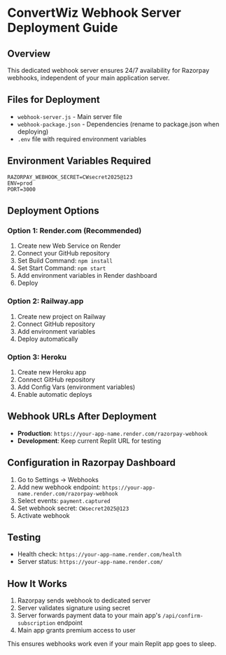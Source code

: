 # ConvertWiz Webhook Server Deployment Guide

## Overview
This dedicated webhook server ensures 24/7 availability for Razorpay webhooks, independent of your main application server.

## Files for Deployment
- `webhook-server.js` - Main server file
- `webhook-package.json` - Dependencies (rename to package.json when deploying)
- `.env` file with required environment variables

## Environment Variables Required
```
RAZORPAY_WEBHOOK_SECRET=CWsecret2025@123
ENV=prod
PORT=3000
```

## Deployment Options

### Option 1: Render.com (Recommended)
1. Create new Web Service on Render
2. Connect your GitHub repository
3. Set Build Command: `npm install`
4. Set Start Command: `npm start`
5. Add environment variables in Render dashboard
6. Deploy

### Option 2: Railway.app
1. Create new project on Railway
2. Connect GitHub repository
3. Add environment variables
4. Deploy automatically

### Option 3: Heroku
1. Create new Heroku app
2. Connect GitHub repository
3. Add Config Vars (environment variables)
4. Enable automatic deploys

## Webhook URLs After Deployment
- **Production**: `https://your-app-name.render.com/razorpay-webhook`
- **Development**: Keep current Replit URL for testing

## Configuration in Razorpay Dashboard
1. Go to Settings → Webhooks
2. Add new webhook endpoint: `https://your-app-name.render.com/razorpay-webhook`
3. Select events: `payment.captured`
4. Set webhook secret: `CWsecret2025@123`
5. Activate webhook

## Testing
- Health check: `https://your-app-name.render.com/health`
- Server status: `https://your-app-name.render.com/`

## How It Works
1. Razorpay sends webhook to dedicated server
2. Server validates signature using secret
3. Server forwards payment data to your main app's `/api/confirm-subscription` endpoint
4. Main app grants premium access to user

This ensures webhooks work even if your main Replit app goes to sleep.